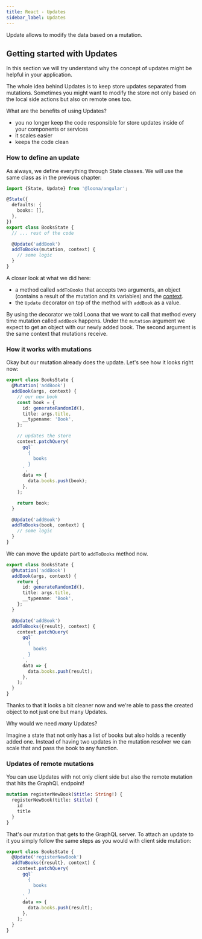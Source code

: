 ```yaml
---
title: React - Updates
sidebar_label: Updates
---
```


Update allows to modify the data based on a mutation.

## Getting started with Updates

In this section we will try understand why the concept of updates might be helpful in your application.

The whole idea behind Updates is to keep store updates separated from mutations. Sometimes you might want to modify the store not only based on the local side actions but also on remote ones too.

What are the benefits of using Updates?

- you no longer keep the code responsible for store updates inside of your components or services
- it scales easier
- keeps the code clean

### How to define an update

As always, we define everything through State classes. We will use the same class as in the previous chapter:

```typescript
import {State, Update} from '@loona/angular';

@State({
  defaults: {
    books: [],
  },
})
export class BooksState {
  // ... rest of the code

  @Update('addBook')
  addToBooks(mutation, context) {
    // some logic
  }
}
```

A closer look at what we did here:

- a method called `addToBooks` that accepts two arguments, an object (contains a result of the mutation and its variables) and the [context](../api/context).
- the `Update` decorator on top of the method with `addBook` as a value.

By using the decorator we told Loona that we want to call that method every time mutation called `addBook` happens. Under the `mutation` argument we expect to get an object with our newly added book. The second argument is the same context that mutations receive.

### How it works with mutations

Okay but our mutation already does the update. Let's see how it looks right now:

```typescript
export class BooksState {
  @Mutation('addBook')
  addBook(args, context) {
    // our new book
    const book = {
      id: generateRandomId(),
      title: args.title,
      __typename: 'Book',
    };

    // updates the store
    context.patchQuery(
      gql`
        {
          books
        }
      `,
      data => {
        data.books.push(book);
      },
    );

    return book;
  }

  @Update('addBook')
  addToBooks(book, context) {
    // some logic
  }
}
```

We can move the update part to `addToBooks` method now. 

```typescript
export class BooksState {
  @Mutation('addBook')
  addBook(args, context) {
    return {
      id: generateRandomId(),
      title: args.title,
      __typename: 'Book',
    };
  }

  @Update('addBook')
  addToBooks({result}, context) {
    context.patchQuery(
      gql`
        {
          books
        }
      `,
      data => {
        data.books.push(result);
      },
    );
  }
}
```

Thanks to that it looks a bit cleaner now and we're able to pass the created object to not just one but many Updates.

Why would we need _many_ Updates? 

Imagine a state that not only has a list of books but also holds a recently added one. Instead of having two updates in the mutation resolver we can scale that and pass the book to any function.

### Updates of remote mutations

You can use Updates with not only client side but also the remote mutation that hits the GraphQL endpoint!

```graphql
mutation registerNewBook($title: String!) {
  registerNewBook(title: $title) {
    id
    title
  }
}
```

That's our mutation that gets to the GraphQL server. To attach an update to it you simply follow the same steps as you would with client side mutation:

```typescript
export class BooksState {
  @Update('registerNewBook')
  addToBooks({result}, context) {
    context.patchQuery(
      gql`
        {
          books
        }
      `,
      data => {
        data.books.push(result);
      },
    );
  }
}
```


